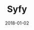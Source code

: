 ---
layout: site
title: "Syfy"
date: 2018-01-02
categories: [entertainment]
version: 1.2.13
major: 1
minor: 2
patch: 13
slug: syfy
link: http://www.syfy.com/
submitter: lpolepeddi
permalink: /sites/:slug
---